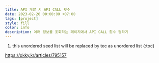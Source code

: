 ```yaml
---
title: API 개발 시 API CALL 횟수
date: 2023-02-26 00:00:00 +07:00
tags: [project]
style: fill
color: info
description: 여러 정보를 조회하는 페이지에서 API CALL 횟수 정하기
---
```


1. this unordered seed list will be replaced by toc as unordered list
   {:toc}

https://okky.kr/articles/795157
